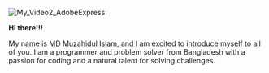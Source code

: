 ![My_Video2_AdobeExpress](https://user-images.githubusercontent.com/121981117/236908360-7e58f07d-2b4d-4a19-9f43-5576e7a22546.gif)


****Hi there!!!****

My name is MD Muzahidul Islam, and I am excited to introduce myself to all of you. I am a programmer and problem solver from Bangladesh with a passion for coding and a natural talent for solving challenges.
